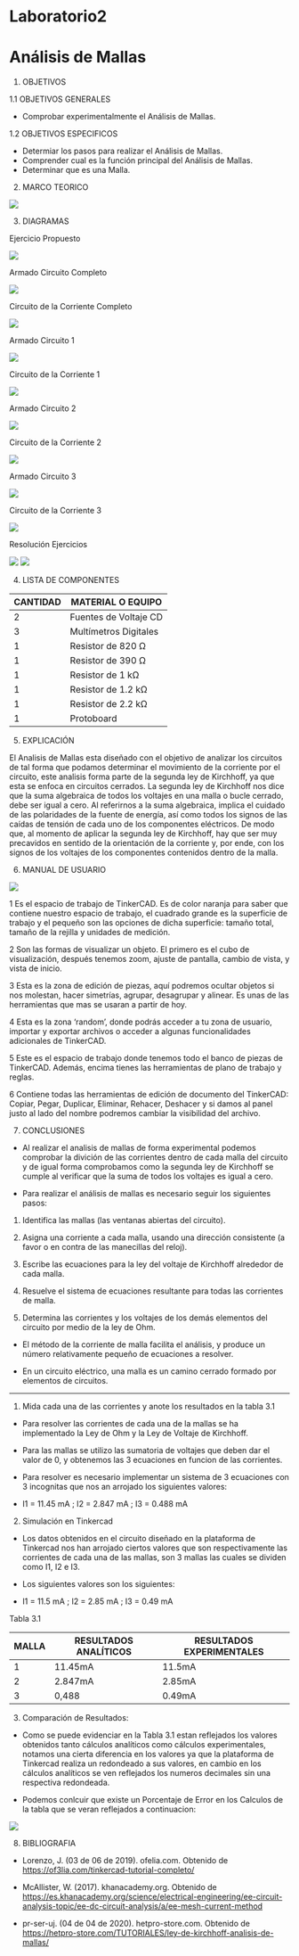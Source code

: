 # Laboratorio2
# Análisis de Mallas

1. OBJETIVOS

1.1 OBJETIVOS GENERALES

* Comprobar experimentalmente el Análisis de Mallas.

1.2 OBJETIVOS ESPECIFICOS

* Determiar los pasos para realizar el Análisis de Mallas.
*	Comprender cual es la función principal del Análisis de Mallas.
* Determinar que es una Malla.

2. MARCO TEORICO

![](https://github.com/JosueCamp2020/Laboratorio2/blob/main/Imagenes/Ana%CC%81lisis%20de%20mallas-3.jpg)

3. DIAGRAMAS

Ejercicio Propuesto

![](https://github.com/JosueCamp2020/Laboratorio2/blob/main/Imagenes/Diagrama%20Circuito%20A%20Realizar.png)

Armado Circuito Completo

![](https://github.com/JosueCamp2020/Laboratorio2/blob/main/Imagenes/TotalVacio.png)

Circuito de la Corriente Completo

![](https://github.com/JosueCamp2020/Laboratorio2/blob/main/Imagenes/Total1.png)

Armado Circuito 1

![](https://github.com/JosueCamp2020/Laboratorio2/blob/main/Imagenes/Corriente1.png)

Circuito de la Corriente 1 

![](https://github.com/JosueCamp2020/Laboratorio2/blob/main/Imagenes/Corriente1Vacio.png)

Armado Circuito 2

![](https://github.com/JosueCamp2020/Laboratorio2/blob/main/Imagenes/Corriente2Vacia.png)

Circuito de la Corriente 2

![](https://github.com/JosueCamp2020/Laboratorio2/blob/main/Imagenes/Corriente2.png)

Armado Circuito 3

![](https://github.com/JosueCamp2020/Laboratorio2/blob/main/Imagenes/Corriente3Vacia.png)

Circuito de la Corriente 3

![](https://github.com/JosueCamp2020/Laboratorio2/blob/main/Imagenes/Corriente3.png)

Resolución Ejercicios

![](https://github.com/JosueCamp2020/Laboratorio2/blob/main/Imagenes/Calculos1.png)
![](https://github.com/JosueCamp2020/Laboratorio2/blob/main/Imagenes/Calculos2.png)

4. LISTA DE COMPONENTES

| CANTIDAD | MATERIAL O EQUIPO |
| ------------- | ------------- |
| 2 | Fuentes de Voltaje CD  |
| 3 | Multímetros Digitales |
| 1 | Resistor de 820 Ω |
| 1 | Resistor de 390 Ω |
| 1 | Resistor de 1 kΩ  |
| 1 | Resistor de 1.2 kΩ  |
| 1 | Resistor de 2.2 kΩ  |
| 1 | Protoboard  |

5. EXPLICACIÓN

El Analisis de Mallas esta diseñado con el objetivo de analizar los circuitos de tal forma que podamos determinar el movimiento de la corriente por el circuito, este analisis forma parte de la segunda ley de Kirchhoff, ya que esta se enfoca en circuitos cerrados.
La segunda ley de Kirchhoff nos dice que la suma algebraica de todos los voltajes en una malla o bucle cerrado, debe ser igual a cero.
Al referirnos a la suma algebraica, implica el cuidado de las polaridades de la fuente de energía, así como todos los signos de las caídas de tensión de cada uno de los componentes eléctricos.
De modo que, al momento de aplicar la segunda ley de Kirchhoff, hay que ser muy precavidos en sentido de la orientación de la corriente y, por ende, con los signos de los voltajes de los componentes contenidos dentro de la malla.

6. MANUAL DE USUARIO

![](https://github.com/JosueCamp2020/Laboratorio2/blob/main/Imagenes/Manual.jpg)

1 Es el espacio de trabajo de TinkerCAD. Es de color naranja para saber que contiene nuestro espacio de trabajo, el cuadrado grande es la superficie de trabajo y el pequeño son las opciones de dicha superficie: tamaño total, tamaño de la rejilla y unidades de medición.

2 Son las formas de visualizar un objeto. El primero es el cubo de visualización, después tenemos zoom, ajuste de pantalla, cambio de vista, y vista de inicio.

3 Esta es la zona de edición de piezas, aquí podremos ocultar objetos si nos molestan, hacer simetrías, agrupar, desagrupar y alinear. Es unas de las herramientas que mas se usaran a partir de hoy.

4 Esta es la zona ‘random’, donde podrás acceder a tu zona de usuario, importar y exportar archivos o acceder a algunas funcionalidades adicionales de TinkerCAD.

5 Este es el espacio de trabajo donde tenemos todo el banco de piezas de TinkerCAD. Además, encima tienes las herramientas de plano de trabajo y reglas.

6 Contiene todas las herramientas de edición de documento del TinkerCAD: Copiar, Pegar, Duplicar, Eliminar, Rehacer, Deshacer y si damos al panel justo al lado del nombre podremos cambiar la visibilidad del archivo.

7. CONCLUSIONES

*	Al realizar el analisis de mallas de forma experimental podemos comprobar la divición de las corrientes dentro de cada malla del circuito y de igual forma comprobamos como la segunda ley de Kirchhoff se cumple al verificar que la suma de todos los voltajes es igual a cero.

*	Para realizar el análisis de mallas es necesario seguir los siguientes pasos:

  1)	Identifica las mallas (las ventanas abiertas del circuito).

  2)	Asigna una corriente a cada malla, usando una dirección consistente (a favor o en contra de las manecillas del reloj).

  3)  Escribe las ecuaciones para la ley del voltaje de Kirchhoff alrededor de cada malla.

  4)	Resuelve el sistema de ecuaciones resultante para todas las corrientes de malla.

  5)	Determina las corrientes y los voltajes de los demás elementos del circuito por medio de la ley de Ohm.

*	El método de la corriente de malla facilita el análisis, y produce un número relativamente pequeño de ecuaciones a resolver.

*	En un circuito eléctrico, una malla es un camino cerrado formado por elementos de circuitos.

--------------------------------------------------------------------------

1) Mida cada una de las corrientes y anote los resultados en la tabla 3.1

* Para resolver las corrientes de cada una de la mallas se ha implementado la Ley de Ohm y la Ley de Voltaje de Kirchhoff.

* Para las mallas se utilizo las sumatoria de voltajes que deben dar el valor de 0, y obtenemos las 3 ecuaciones en funcion de las corrientes.

* Para resolver es necesario implementar un sistema de 3 ecuaciones con 3 incognitas que nos an arrojado los siguientes valores:

* I1 = 11.45 mA    ;  I2 = 2.847 mA   ;  I3 = 0.488 mA

2) Simulación en Tinkercad

* Los datos obtenidos en el circuito diseñado en la plataforma de Tinkercad nos han arrojado ciertos valores que son respectivamente las corrientes de cada una de las mallas, son 3 mallas las cuales se dividen como I1, I2 e I3.

* Los siguientes valores son los siguientes:

* I1 = 11.5 mA    ;  I2 = 2.85 mA   ;  I3 = 0.49 mA

Tabla 3.1

| MALLA | RESULTADOS ANALÍTICOS | RESULTADOS EXPERIMENTALES |
| ------------- | ------------- | ------------- |
| 1 | 11.45mA  | 11.5mA |
| 2 | 2.847mA | 2.85mA |
| 3 | 0,488 | 0.49mA |

3) Comparación de Resultados:

* Como se puede evidenciar en la Tabla 3.1 estan reflejados los valores obtenidos tanto cálculos analíticos como cálculos experimentales, notamos una cierta diferencia en los valores ya que la plataforma de Tinkercad realiza un redondeado a sus valores, en cambio en los cálculos analíticos se ven reflejados los numeros decimales sin una respectiva redondeada.

* Podemos conlcuir que existe un Porcentaje de Error en los Calculos de la tabla que se veran reflejados a continuacion:

![](https://github.com/JosueCamp2020/Laboratorio2/blob/main/Imagenes/Error.png)

8. BIBLIOGRAFIA

* Lorenzo, J. (03 de 06 de 2019). ofelia.com. Obtenido de https://of3lia.com/tinkercad-tutorial-completo/

* McAllister, W. (2017). khanacademy.org. Obtenido de https://es.khanacademy.org/science/electrical-engineering/ee-circuit-analysis-topic/ee-dc-circuit-analysis/a/ee-mesh-current-method

* pr-ser-uj. (04 de 04 de 2020). hetpro-store.com. Obtenido de https://hetpro-store.com/TUTORIALES/ley-de-kirchhoff-analisis-de-mallas/

